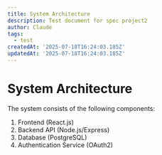 ```yaml
---
title: System Architecture
description: Test document for spec project2
author: Claude
tags:
  - test
createdAt: '2025-07-18T16:24:03.185Z'
updatedAt: '2025-07-18T16:24:03.185Z'
---
```

# System Architecture

The system consists of the following components:

1. Frontend (React.js)
2. Backend API (Node.js/Express)
3. Database (PostgreSQL)
4. Authentication Service (OAuth2)
